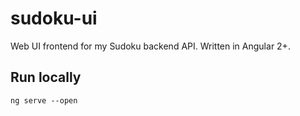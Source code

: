 # sudoku-ui
Web UI frontend for my Sudoku backend API. Written in Angular 2+. 

## Run locally
```npm install
ng serve --open
```

